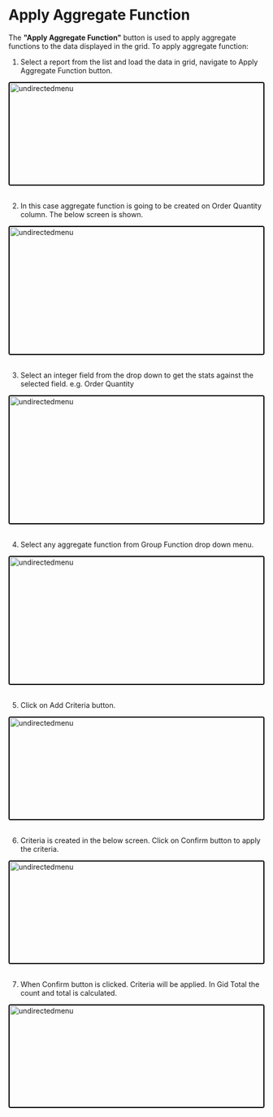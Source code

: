 # Apply Aggregate Function

The **"Apply Aggregate Function"** button is used to apply aggregate functions to the data displayed in the grid. To apply aggregate function:

1. Select a report from the list and load the data in grid, navigate to Apply Aggregate Function button.

<img src="./Attachments/Screen/Aggregate_Func_Btn.png" alt="undirectedmenu" style="height: 200px; width:500px;margin:auto;display:block; cursor: zoom-in; 
border: 2px solid #000000; border-radius: 4px;"
onclick="this.style.height='400px'; this.style.cursor='zoom-out';" 
ondblclick="this.style.height='200px'; this.style.cursor='zoom-in';">
</br> 

2. In this case aggregate function is going to be created on Order Quantity column. The below screen is shown.

<img src="./Attachments/Screen/Aggregate_Func_Fields.png" alt="undirectedmenu" style="height: 250px; width:500px;margin:auto;display:block; cursor: zoom-in; 
border: 2px solid #000000; border-radius: 4px;"
onclick="this.style.height='400px'; this.style.cursor='zoom-out';" 
ondblclick="this.style.height='200px'; this.style.cursor='zoom-in';">
</br> 

3. Select an integer field from the drop down to get the stats against the selected field. e.g.  Order Quantity

<img src="./Attachments/Screen/Aggregate_Func_Fields2.png" alt="undirectedmenu" style="height: 250px; width:500px;margin:auto;display:block; cursor: zoom-in; 
border: 2px solid #000000; border-radius: 4px;"
onclick="this.style.height='400px'; this.style.cursor='zoom-out';" 
ondblclick="this.style.height='200px'; this.style.cursor='zoom-in';">
</br> 

4. Select any aggregate function from Group Function drop down menu.

<img src="./Attachments/Screen/Aggregate_Func_Fields3.png" alt="undirectedmenu" style="height: 250px; width:500px;margin:auto;display:block; cursor: zoom-in; 
border: 2px solid #000000; border-radius: 4px;"
onclick="this.style.height='400px'; this.style.cursor='zoom-out';" 
ondblclick="this.style.height='200px'; this.style.cursor='zoom-in';">
</br> 

5. Click on Add Criteria button.

<img src="./Attachments/Screen/Aggregate_Func_Criteria1.png" alt="undirectedmenu" style="height: 200px; width:500px;margin:auto;display:block; cursor: zoom-in; 
border: 2px solid #000000; border-radius: 4px;"
onclick="this.style.height='400px'; this.style.cursor='zoom-out';" 
ondblclick="this.style.height='200px'; this.style.cursor='zoom-in';">
</br> 

6. Criteria is created in the below screen. Click on Confirm button to apply the criteria.

<img src="./Attachments/Screen/Aggregate_Func_Criteria2..png" alt="undirectedmenu" style="height: 200px;width: 500px; margin:auto;display:block; cursor: zoom-in; 
border: 2px solid #000000; border-radius: 4px;"
onclick="this.style.height='400px'; this.style.cursor='zoom-out';" 
ondblclick="this.style.height='200px'; this.style.cursor='zoom-in';">
</br> 

7. When Confirm button is clicked. Criteria will be applied. In Gid Total the count and total is calculated.

<img src="./Attachments/Screen/Aggregate_Total.png" alt="undirectedmenu" style="height: 200px;width: 500px;margin:auto;display:block; cursor: zoom-in; 
border: 2px solid #000000; border-radius: 4px;"
onclick="this.style.height='400px'; this.style.cursor='zoom-out';" 
ondblclick="this.style.height='200px'; this.style.cursor='zoom-in';">
</br> 